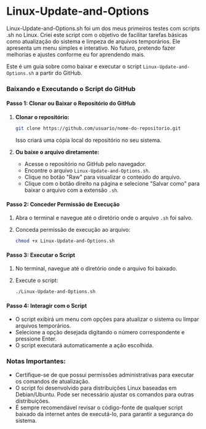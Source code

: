 # Linux-Update-and-Options

Linux-Update-and-Options.sh foi um dos meus primeiros testes com scripts .sh no Linux. Criei este script com o objetivo de facilitar tarefas básicas como atualização do sistema e limpeza de arquivos temporários. Ele apresenta um menu simples e interativo. No futuro, pretendo fazer melhorias e ajustes conforme eu for aprendendo mais.

Este é um guia sobre como baixar e executar o script `Linux-Update-and-Options.sh` a partir do GitHub.

### Baixando e Executando o Script do GitHub

#### Passo 1: Clonar ou Baixar o Repositório do GitHub

1. **Clonar o repositório:**

   ```bash
   git clone https://github.com/usuario/nome-do-repositorio.git
   ```

   Isso criará uma cópia local do repositório no seu sistema.

2. **Ou baixe o arquivo diretamente:**

   * Acesse o repositório no GitHub pelo navegador.
   * Encontre o arquivo `Linux-Update-and-Options.sh`.
   * Clique no botão "Raw" para visualizar o conteúdo do arquivo.
   * Clique com o botão direito na página e selecione "Salvar como" para baixar o arquivo com a extensão `.sh`.

#### Passo 2: Conceder Permissão de Execução

1. Abra o terminal e navegue até o diretório onde o arquivo `.sh` foi salvo.
2. Conceda permissão de execução ao arquivo:

   ```bash
   chmod +x Linux-Update-and-Options.sh
   ```

#### Passo 3: Executar o Script

1. No terminal, navegue até o diretório onde o arquivo foi baixado.
2. Execute o script:

   ```bash
   ./Linux-Update-and-Options.sh
   ```

#### Passo 4: Interagir com o Script

* O script exibirá um menu com opções para atualizar o sistema ou limpar arquivos temporários.
* Selecione a opção desejada digitando o número correspondente e pressione Enter.
* O script executará automaticamente a ação escolhida.

### Notas Importantes:

* Certifique-se de que possui permissões administrativas para executar os comandos de atualização.
* O script foi desenvolvido para distribuições Linux baseadas em Debian/Ubuntu. Pode ser necessário ajustar os comandos para outras distribuições.
* É sempre recomendável revisar o código-fonte de qualquer script baixado da internet antes de executá-lo, para garantir a segurança do sistema.
